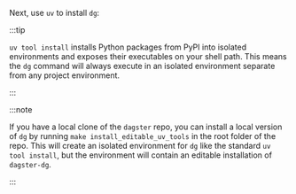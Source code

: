 Next, use `uv` to install `dg`:

<CliInvocationExample contents="uv tool install dagster-dg" />

:::tip

`uv tool install` installs Python packages from PyPI into isolated environments and exposes their executables on your shell path. This means the `dg` command will always execute in an isolated environment separate from any project environment.

:::

:::note

If you have a local clone of the `dagster` repo, you can install a local version of `dg` by running `make install_editable_uv_tools` in the root folder of the repo. This will create an isolated environment for `dg` like the standard `uv tool install`, but the environment will contain an editable installation of `dagster-dg`.

:::
